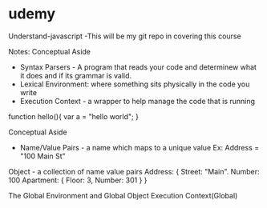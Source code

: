 # udemy

Understand-javascript
-This will be my git repo in covering this course

Notes:
Conceptual Aside
- Syntax Parsers - A program that reads your code and determinew what it does and if its grammar is valid. 
- Lexical Environment: where something sits physically in the code you write
- Execution Context - a wrapper to help manage the code that is running

function hello(){
var a = "hello world";
}

Conceptual Aside
- Name/Value Pairs - a name which maps to a unique value
Ex: Address = "100 Main St"

Object - a collection of name value pairs
Address: {
    Street: "Main".
    Number: 100
    Apartment: {
        Floor: 3,
        Number: 301
    }
}

The Global Environment and Global Object
Execution Context(Global)
